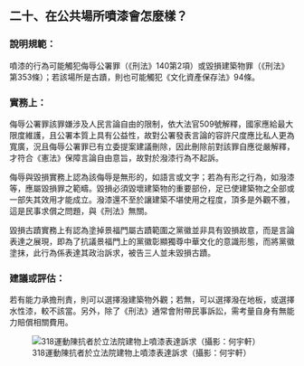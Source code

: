 ## 二十、在公共場所噴漆會怎麼樣？

### 說明規範：

噴漆的行為可能觸犯侮辱公署罪（《刑法》140第2項）或毀損建築物罪（《刑法》第353條）；若該場所是古蹟，則也可能觸犯《文化資產保存法》94條。

### 實務上：

侮辱公署罪該罪嫌涉及人民言論自由的限制，依大法官509號解釋，國家應給最大限度維護，且公署本質上具有公益性，故對公署發表言論的容許尺度應比私人更為寬廣，況且侮辱公署罪已有立委提案建議刪除，因此刪除前對該罪自應從嚴解釋，才符合《憲法》保障言論自由意旨，故對於潑漆行為不起訴。

侮辱與毀損實務上認為該侮辱是無形的，如語言或文字；若為有形之行為，如潑漆等，應屬毀損罪之範疇。毀損必須毀壞建築物的重要部份，足已使建築物之全部或一部失其效用才能成立。潑漆還不至於讓建築不堪使用之程度，頂多是外觀不雅，這是民事求償之問題，與《刑法》無關。

毀損古蹟實務上有認為塗掉景福門屬古蹟範圍之黨徽並非具有毀損故意，而是言論表達之展現，即為了抗議景福門上的黨徽彰顯獨尊中華文化的意識形態，而將黨徽塗抹，此行為係表達其政治訴求，被告三人並未毀損古蹟。

### 建議或評估：

若有能力承擔刑責，則可以選擇潑建築物外觀；若無，可以選擇潑在地板，或選擇水性漆，較不該當。另外，除了《刑法》通常會附帶民事訴訟，需考量自身有無能力賠償相關費用。

<figure>
  <img src="20.jpg" alt="318運動陳抗者於立法院建物上噴漆表達訴求（攝影：何宇軒）" />
  <figcaption>318運動陳抗者於立法院建物上噴漆表達訴求（攝影：何宇軒）</figcaption>
</figure>

